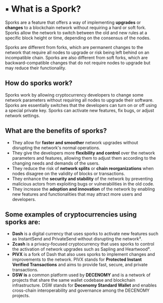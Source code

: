 # ▪ What is a Spork?

Sporks are a feature that offers a way of implementing **upgrades** or **changes** to a blockchain network without requiring a hard or soft fork. Sporks allow the network to switch between the old and new rules at a specific block height or time, depending on the consensus of the nodes.

Sporks are different from forks, which are permanent changes to the network that require all nodes to upgrade or risk being left behind on an incompatible chain. Sporks are also different from soft forks, which are backward-compatible changes that do not require nodes to upgrade but may reduce their functionality.

## How do sporks work?

Sporks work by allowing cryptocurrency developers to change some network parameters without requiring all nodes to upgrade their software. Sporks are essentially switches that the developers can turn on or off using a special private key. Sporks can activate new features, fix bugs, or adjust network settings.

## What are the benefits of sporks?

* They allow for **faster and smoother** network upgrades without disrupting the network's normal operations.
* They give the developers more **flexibility and control** over the network parameters and features, allowing them to adjust them according to the changing needs and demands of the users.
* They reduce the risk of **network splits** or **chain reorganizations** when nodes disagree on the validity of blocks or transactions.
* They enhance the **security and stability** of the network by preventing malicious actors from exploiting bugs or vulnerabilities in the old code.
* They increase the **adoption and innovation** of the network by enabling new features and functionalities that may attract more users and developers.

## Some examples of cryptocurrencies using sporks are:

* **Dash** is a digital currency that uses sporks to activate new features such as InstantSend and PrivateSend without disrupting the network³.
* **Zcash** is a privacy-focused cryptocurrency that uses sporks to control the activation of network upgrades such as Sapling and Heartwood³.
* **PIVX** is a fork of Dash that also uses sporks to implement changes and improvements to the network. PIVX stands for **Protected Instant Verified Transactions** and aims to provide fast, secure, and private transactions.
* **DSW is** a common platform used by **DECENOMY** and is a network of projects that share the same wallet codebase and blockchain infrastructure. DSW stands for **Decenomy Standard Wallet** and enables cross-chain interoperability and governance among the DECENOMY projects.








